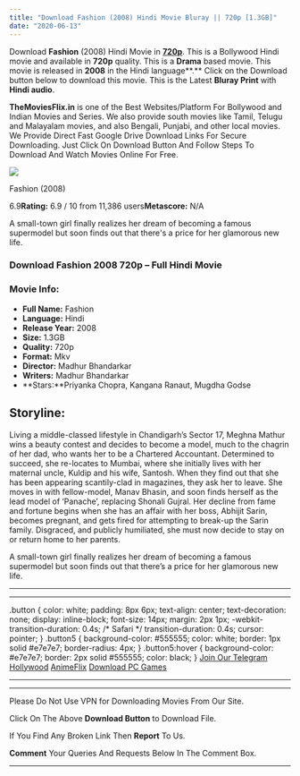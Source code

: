 ```yaml
---
title: "Download Fashion (2008) Hindi Movie Bluray || 720p [1.3GB]"
date: "2020-06-13"
---
```


Download **Fashion** (2008) Hindi Movie in [**720p**](https://1moviesflix.com/720p-movies/). This is a Bollywood Hindi movie and available in **720p** quality. This is a **Drama** based movie. This movie is released in **2008** in the Hindi language**.** Click on the Download button below to download this movie. This is the Latest **Bluray Print** with **Hindi audio**.

**TheMoviesFlix.in** is one of the Best Websites/Platform For Bollywood and Indian Movies and Series. We also provide south movies like Tamil, Telugu and Malayalam movies, and also Bengali, Punjabi, and other local movies. We Provide Direct Fast Google Drive Download Links For Secure Downloading. Just Click On Download Button And Follow Steps To Download And Watch Movies Online For Free.

[![](https://m.media-amazon.com/images/M/MV5BMTkxNzg4NDI0OV5BMl5BanBnXkFtZTcwNzIyMjk5MQ@@._V1_SX300.jpg)](https://www.imdb.com/title/tt0964516/ "Fashion")

Fashion (2008)

6.9**Rating:** 6.9 / 10 from 11,386 users**Metascore:** N/A

A small-town girl finally realizes her dream of becoming a famous supermodel but soon finds out that there's a price for her glamorous new life.

### Download Fashion 2008 720p – Full Hindi Movie

### Movie Info:

- **Full Name:** Fashion
- **Language:** Hindi
- **Release Year:** 2008
- **Size:** 1.3GB
- **Quality:** 720p
- **Format:** Mkv
- **Director:** Madhur Bhandarkar
- **Writers:** Madhur Bhandarkar
- **Stars:**Priyanka Chopra, Kangana Ranaut, Mugdha Godse

## Storyline:

Living a middle-classed lifestyle in Chandigarh’s Sector 17, Meghna Mathur wins a beauty contest and decides to become a model, much to the chagrin of her dad, who wants her to be a Chartered Accountant. Determined to succeed, she re-locates to Mumbai, where she initially lives with her maternal uncle, Kuldip and his wife, Santosh. When they find out that she has been appearing scantily-clad in magazines, they ask her to leave. She moves in with fellow-model, Manav Bhasin, and soon finds herself as the lead model of ‘Panache’, replacing Shonali Gujral. Her decline from fame and fortune begins when she has an affair with her boss, Abhijit Sarin, becomes pregnant, and gets fired for attempting to break-up the Sarin family. Disgraced, and publicly humiliated, she must now decide to stay on or return home to her parents.

A small-town girl finally realizes her dream of becoming a famous supermodel but soon finds out that there’s a price for her glamorous new life.

* * *

* * *

.button { color: white; padding: 8px 6px; text-align: center; text-decoration: none; display: inline-block; font-size: 14px; margin: 2px 1px; -webkit-transition-duration: 0.4s; /\* Safari \*/ transition-duration: 0.4s; cursor: pointer; } .button5 { background-color: #555555; color: white; border: 1px solid #e7e7e7; border-radius: 4px; } .button5:hover { background-color: #e7e7e7; border: 2px solid #555555; color: black; } [Join Our Telegram](http://gdrivepro.xyz/join.php) [Hollywood](https://moviesverse.com/) [AnimeFlix](https://animeflix.in/) [Download PC Games](https://gamesflix.net/)  

* * *

* * *

  

Please Do Not Use VPN for Downloading Movies From Our Site.

Click On The Above **Download Button** to Download File.

If You Find Any Broken Link Then **Report** To Us.

**Comment** Your Queries And Requests Below In The Comment Box.

* * *

